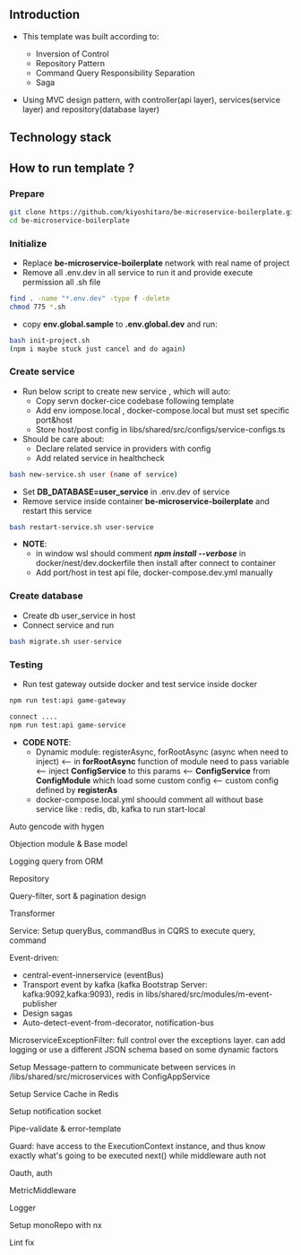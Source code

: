 ## Introduction
- This template was built according to:
  - Inversion of Control
  - Repository Pattern
  - Command Query Responsibility Separation
  - Saga

- Using MVC design pattern, with controller(api layer), services(service layer) and repository(database layer)

## Technology stack


## How to run template ?

### Prepare
```sh
git clone https://github.com/kiyoshitaro/be-microservice-boilerplate.git
cd be-microservice-boilerplate
```
### Initialize
- Replace **be-microservice-boilerplate** network with real name of project
- Remove all .env.dev in all service to run it and provide execute permission all .sh file 
```sh
find . -name "*.env.dev" -type f -delete
chmod 775 *.sh
```

- copy **env.global.sample** to **.env.global.dev** and run: 
```sh
bash init-project.sh 
(npm i maybe stuck just cancel and do again)
``` 
### Create service
- Run below script to create new service , which will auto:
  - Copy servn docker-cice codebase following template
  - Add env iompose.local , docker-compose.local but must set specific port&host  
  - Store host/post config in libs/shared/src/configs/service-configs.ts
- Should be care about: 
  - Declare related service in providers with config
  - Add related service in healthcheck

```sh
bash new-service.sh user (name of service)
``` 
- Set **DB_DATABASE=user_service** in .env.dev of service
- Remove service inside container **be-microservice-boilerplate** and restart this service
```sh
bash restart-service.sh user-service
``` 

- **NOTE**: 
  - in window wsl should comment ***npm install --verbose*** in docker/nest/dev.dockerfile then install after connect to container
  - Add port/host in test api file, docker-compose.dev.yml manually
### Create database
- Create db user_service in host
- Connect service and run  
```sh
bash migrate.sh user-service
``` 

### Testing
- Run test gateway outside docker and test service inside docker
```sh
npm run test:api game-gateway

connect ....
npm run test:api game-service
``` 

- **CODE NOTE**: 
  - Dynamic module: registerAsync, forRootAsync (async when need to inject) <-- in **forRootAsync** function of module need to pass variable <-- inject **ConfigService** to this params <-- **ConfigService** from **ConfigModule** which load some custom config <-- custom config defined by **registerAs**
  - docker-compose.local.yml shoould comment all without base service like : redis, db, kafka to run start-local

Auto gencode with hygen

Objection module & Base model 

Logging query from ORM

Repository

Query-filter, sort & pagination design

Transformer

Service: Setup queryBus, commandBus in CQRS to execute query, command  

Event-driven: 
  - central-event-innerservice (eventBus) 
  - Transport event by kafka (kafka Bootstrap Server: kafka:9092,kafka:9093), redis in libs/shared/src/modules/m-event-publisher
  - Design sagas 
  - Auto-detect-event-from-decorator, notification-bus

MicroserviceExceptionFilter: full control over the exceptions layer. can add logging or use a different JSON schema based on some dynamic factors

Setup Message-pattern to communicate between services in /libs/shared/src/microservices with ConfigAppService

Setup Service Cache in Redis

Setup notification socket

Pipe-validate & error-template

Guard: have access to the ExecutionContext instance, and thus know exactly what's going to be executed next() while middleware auth not 

Oauth, auth

MetricMiddleware

Logger

Setup monoRepo with nx

Lint fix